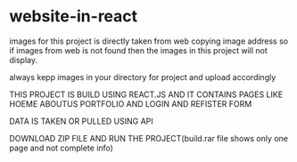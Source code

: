 # website-in-react

images for this project is directly taken from web copying image address so if images from web is not found then the images in this project will not display.

always kepp images in your directory for project and upload accordingly

THIS PROJECT IS BUILD USING REACT.JS AND IT CONTAINS PAGES LIKE HOEME ABOUTUS PORTFOLIO AND LOGIN AND REFISTER FORM

DATA IS TAKEN OR PULLED USING API

DOWNLOAD ZIP FILE AND RUN THE PROJECT(build.rar file shows only one page and not complete info)
